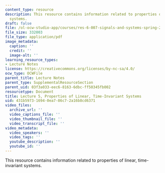 ```yaml
---
content_type: resource
description: This resource contains information related to properties of linear, time-invariant
  systems.
draft: false
file: /ol-ocw-studio-app/courses/res-6-007-signals-and-systems-spring-2011/431b597316940ea786c72a16b8cd6371_MITRES_6_007S11_lec05.pdf
file_size: 332003
file_type: application/pdf
image_metadata:
  caption: ''
  credit: ''
  image-alt: ''
learning_resource_types:
- Lecture Notes
license: https://creativecommons.org/licenses/by-nc-sa/4.0/
ocw_type: OCWFile
parent_title: Lecture Notes
parent_type: SupplementalResourceSection
parent_uid: 03f3a033-eec6-8163-6dbc-ff50345fb002
resourcetype: Document
title: Lecture 5, Properties of Linear, Time-Invariant Systems
uid: 431b5973-1694-0ea7-86c7-2a16b8cd6371
video_files:
  archive_url: ''
  video_captions_file: ''
  video_thumbnail_file: ''
  video_transcript_file: ''
video_metadata:
  video_speakers: ''
  video_tags: ''
  youtube_description: ''
  youtube_id: ''
---
```

This resource contains information related to properties of linear, time-invariant systems.